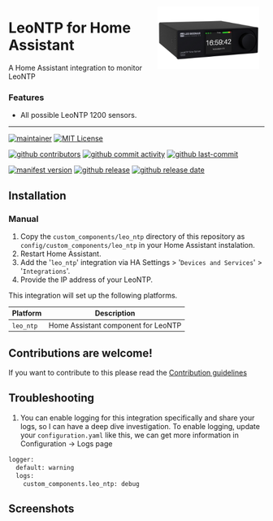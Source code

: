 <img src="https://github.com/CumpsD/home-assistant-leo-ntp/raw/main/images/1200.jpg"
     alt="LeoNTP"
     align="right"
     style="width: 200px;margin-right: 10px;" />

# LeoNTP for Home Assistant

A Home Assistant integration to monitor LeoNTP

### Features

- All possible LeoNTP 1200 sensors.

---

[![maintainer](https://img.shields.io/badge/maintainer-David%20Cumps-green?style=for-the-badge&logo=github)](https://github.com/CumpsD) [![MIT License](https://img.shields.io/github/license/CumpsD/home-assistant-leo-ntp?style=for-the-badge)](https://github.com/CumpsD/home-assistant-leo-ntp/blob/master/LICENSE)
<!-- [![hacs_badge](https://img.shields.io/badge/HACS-Default-41BDF5.svg?style=flat-square)](https://github.com/hacs/integration)

[![Open your Home Assistant instance and open the repository inside the Home Assistant Community Store.](https://my.home-assistant.io/badges/hacs_repository.svg?style=flat-square)](https://my.home-assistant.io/redirect/hacs_repository/?owner=CumpsD&repository=home-assistant-leo-ntp&category=integration) -->

<!-- [![Hacs and Hassfest validation](https://github.com/CumpsD/home-assistant-leo-ntp/actions/workflows/validate.yml/badge.svg)](https://github.com/CumpsD/home-assistant-leo-ntp/actions/workflows/validate.yml)
[![Python](https://img.shields.io/badge/Python-FFD43B?logo=python)](https://github.com/CumpsD/home-assistant-leo-ntp/search?l=python) -->

[![github contributors](https://img.shields.io/github/contributors/CumpsD/home-assistant-leo-ntp)](https://github.com/CumpsD/home-assistant-leo-ntp/graphs/contributors)
[![github commit activity](https://img.shields.io/github/commit-activity/y/CumpsD/home-assistant-leo-ntp?logo=github)](https://github.com/CumpsD/home-assistant-leo-ntp/commits/main)
[![github last-commit](https://img.shields.io/github/last-commit/CumpsD/home-assistant-leo-ntp)](https://github.com/CumpsD/home-assistant-leo-ntp/commits)

[![manifest version](https://img.shields.io/github/manifest-json/v/CumpsD/home-assistant-leo-ntp/master?filename=custom_components%2Fleo_ntp%2Fmanifest.json)](https://github.com/CumpsD/home-assistant-leo-ntp)
[![github release](https://img.shields.io/github/v/release/CumpsD/home-assistant-leo-ntp?logo=github)](https://github.com/CumpsD/home-assistant-leo-ntp/releases)
[![github release date](https://img.shields.io/github/release-date/CumpsD/home-assistant-leo-ntp)](https://github.com/CumpsD/home-assistant-leo-ntp/releases)

## Installation

### Manual

1. Copy the `custom_components/leo_ntp` directory of this repository as `config/custom_components/leo_ntp` in your Home Assistant instalation.
2. Restart Home Assistant.
3. Add the '`leo_ntp`' integration via HA Settings > '`Devices and Services`' > '`Integrations`'.
4. Provide the IP address of your LeoNTP.

This integration will set up the following platforms.

| Platform  | Description                                     |
| --------- | ----------------------------------------------- |
| `leo_ntp` | Home Assistant component for LeoNTP             |

## Contributions are welcome!

If you want to contribute to this please read the [Contribution guidelines](CONTRIBUTING.md)

## Troubleshooting

1. You can enable logging for this integration specifically and share your logs, so I can have a deep dive investigation. To enable logging, update your `configuration.yaml` like this, we can get more information in Configuration -> Logs page

```
logger:
  default: warning
  logs:
    custom_components.leo_ntp: debug
```

## Screenshots

